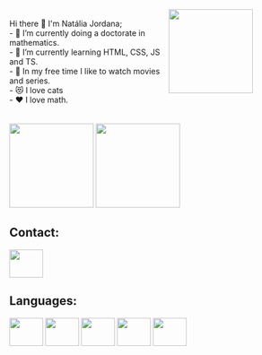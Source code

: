 

<div style="display: inline_block"> 
    <img src="https://user-images.githubusercontent.com/99998936/162071360-93f10533-bf9d-47cc-927c-6107f95b0ced.png" align="right" width="150" style="margin-right: 70px"> 
    <br>
    Hi there 👋 
    I'm Natália Jordana; <br>
    - 🔭 I’m currently doing a doctorate in mathematics. <br>
    - 🌱 I’m currently learning HTML, CSS, JS and TS. <br>
    - 🎥 In my free time I like to watch movies and series. <br> 
    - 😻 I love cats <br>
    - ❤️ I love math. <br>
    <br>
    <br>
</div>

<div>
<img height="150em" src="https://github-readme-stats.vercel.app/api?username=stanescon&theme=aura_dark&show_icons=true">
<img  height="150em" src="https://github-readme-stats.vercel.app/api/top-langs/?username=stanescon&layout=compact">
</div>

## Contact:

<div>
<a href="https://www.linkedin.com/in/nataliajordana/">
<img src="https://cdn.jsdelivr.net/gh/devicons/devicon/icons/linkedin/linkedin-original.svg" align="center" height="50" width="60">
</a>
</div>

## Languages: 

<div>
<img src="https://cdn.jsdelivr.net/gh/devicons/devicon/icons/html5/html5-original.svg" align="center" height="50" width="60">

<img src="https://cdn.jsdelivr.net/gh/devicons/devicon/icons/css3/css3-original.svg" align="center" height="50" width="60">

<img src="https://cdn.jsdelivr.net/gh/devicons/devicon/icons/javascript/javascript-original.svg" align="center" height="50" width="60">
  
<img src="https://cdn.jsdelivr.net/gh/devicons/devicon/icons/typescript/typescript-original.svg" align="center" height="50" width="60">
  
<img src="https://cdn.jsdelivr.net/gh/devicons/devicon/icons/angularjs/angularjs-plain.svg" align="center" height="50" width="60">
</div>



